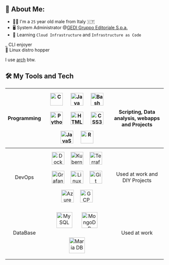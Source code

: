 ## 🦆 About Me:

- 👦🏼 I'm a `25` year old male from Italy 🇮🇹
- 🖥️ System Administrator @[GEDI Gruppo Editoriale S.p.a.](https://www.gedi.it/it)
- 📖 Learning `Cloud Infrastructure` and `Infrastructure as Code`

 \_ CLI enjoyer <br>
 🐧 Linux distro hopper

I use [arch](https://archlinux.org/) btw.

## 🛠️ My Tools and Tech

<!--
List hell. Be my guest, I will explain absolutely nothing
-->

| Programming |    <img style="margin: 10px" src="https://profilinator.rishav.dev/skills-assets/c-original.svg" alt="C" height="40" /> <img style="margin: 10px" src="https://profilinator.rishav.dev/skills-assets/java-original-wordmark.svg" alt="Java" height="40" /> <img style="margin: 10px" src="https://profilinator.rishav.dev/skills-assets/gnu_bash-icon.svg" alt="Bash" height="40" /> <img style="margin: 10px" src="https://profilinator.rishav.dev/skills-assets/python-original.svg" alt="Python" height="40" /> <img style="margin: 10px" src="https://profilinator.rishav.dev/skills-assets/html5-original-wordmark.svg" alt="HTML5" height="40" /> <img style="margin: 10px" src="https://profilinator.rishav.dev/skills-assets/css3-original-wordmark.svg" alt="CSS3" height="40" /> <img style="margin: 10px" src="https://profilinator.rishav.dev/skills-assets/javascript-original.svg" alt="JavaScript" height="40" /> <img style="margin: 10px" src="https://profilinator.rishav.dev/skills-assets/r.svg" alt="R" height="40" />    | Scripting, Data analysis, webapps and Projects |
| :---------: | :-------------------------------------------------------------------------------------------------------------------------------------------------------------------------------------------------------------------------------------------------------------------------------------------------------------------------------------------------------------------------------------------------------------------------------------------------------------------------------------------------------------------------------------------------------------------------------------------------------------------------------------------------------------------------------------------------------------------------------------------------------------------------------------------------------------------------------------------------------------------------------------------------------------------------------------------------------------------------------------------------------------------------------------------: | :--------------------------------------------: |
|   DevOps    | <img style="margin: 10px" src="https://profilinator.rishav.dev/skills-assets/docker-original-wordmark.svg" alt="Docker" height="40" /><img style="margin: 10px" src="https://profilinator.rishav.dev/skills-assets/kubernetes-icon.svg" alt="Kubernetes" height="40" /><img style="margin: 10px" src="https://profilinator.rishav.dev/skills-assets/terraformio-icon.svg" alt="Terraform" height="40" /><img style="margin: 10px" src="https://profilinator.rishav.dev/skills-assets/grafana.png" alt="Grafana" height="40" /><img style="margin: 10px" src="https://profilinator.rishav.dev/skills-assets/linux-original.svg" alt="Linux" height="40" /><img style="margin: 10px" src="https://profilinator.rishav.dev/skills-assets/git-scm-icon.svg" alt="Git" height="40" /><img style="margin: 10px" src="https://profilinator.rishav.dev/skills-assets/microsoft_azure-icon.svg" alt="Azure" height="40" /><img style="margin: 10px" src="https://profilinator.rishav.dev/skills-assets/google_cloud-icon.svg" alt="GCP" height="40" /> |         Used at work and DIY Projects          |
|  DataBase   |                                                                                                                                                                                                                                                                                                                      <img style="margin: 15px" src="https://profilinator.rishav.dev/skills-assets/mysql-original-wordmark.svg" alt="MySQL" height="50" /><img style="margin: 15px" src="https://profilinator.rishav.dev/skills-assets/mongodb-original-wordmark.svg" alt="MongoDB" height="50" /><img style="margin: 15px" src="https://profilinator.rishav.dev/skills-assets/mariadb.png" alt="Maria DB" height="50" />                                                                                                                                                                                                                                                                                                                      |                  Used at work                  |
